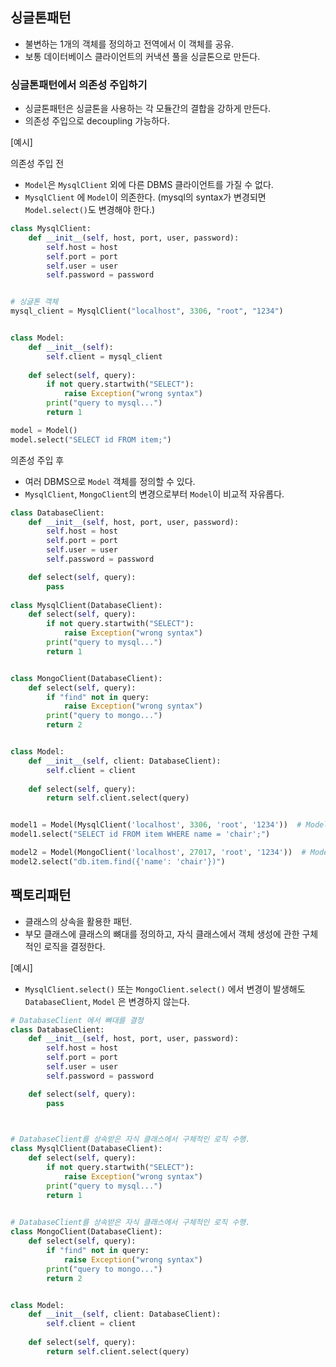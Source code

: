 ## 싱글톤패턴
* 불변하는 1개의 객체를 정의하고 전역에서 이 객체를 공유.
* 보통 데이터베이스 클라이언트의 커낵션 풀을 싱글톤으로 만든다.

### 싱글톤패턴에서 의존성 주입하기
* 싱글톤패턴은 싱글톤을 사용하는 각 모듈간의 결합을 강하게 만든다.
* 의존성 주입으로 decoupling 가능하다.


[예시]

의존성 주입 전 
* `Model`은 `MysqlClient` 외에 다른 DBMS 클라이언트를 가질 수 없다.
* `MysqlClient` 에 `Model`이 의존한다. (mysql의 syntax가 변경되면 `Model.select()`도 변경해야 한다.)
```python
class MysqlClient:
    def __init__(self, host, port, user, password):
        self.host = host
        self.port = port
        self.user = user
        self.password = password


# 싱글톤 객체
mysql_client = MysqlClient("localhost", 3306, "root", "1234")


class Model:
    def __init__(self):
        self.client = mysql_client
    
    def select(self, query):
        if not query.startwith("SELECT"):
            raise Exception("wrong syntax")
        print("query to mysql...")
        return 1

model = Model()
model.select("SELECT id FROM item;")
```

의존성 주입 후
*  여러 DBMS으로 `Model` 객체를 정의할 수 있다.
* `MysqlClient`, `MongoClient`의 변경으로부터 `Model`이 비교적 자유롭다.
```python
class DatabaseClient:
    def __init__(self, host, port, user, password):
        self.host = host
        self.port = port
        self.user = user
        self.password = password

    def select(self, query):
        pass
        
class MysqlClient(DatabaseClient):
    def select(self, query):
        if not query.startwith("SELECT"):
            raise Exception("wrong syntax")
        print("query to mysql...")
        return 1


class MongoClient(DatabaseClient):
    def select(self, query):
        if "find" not in query:
            raise Exception("wrong syntax")
        print("query to mongo...")
        return 2


class Model:
    def __init__(self, client: DatabaseClient):
        self.client = client
    
    def select(self, query):
        return self.client.select(query)


model1 = Model(MysqlClient('localhost', 3306, 'root', '1234'))  # Model 에 MysqlClient 객체 주입
model1.select("SELECT id FROM item WHERE name = 'chair';")

model2 = Model(MongoClient('localhost', 27017, 'root', '1234'))  # Model 에 MongoClient 객체 주입
model2.select("db.item.find({'name': 'chair'})")
```

## 팩토리패턴
* 클래스의 상속을 활용한 패턴.
* 부모 클래스에 클래스의 뼈대를 정의하고, 자식 클래스에서 객체 생성에 관한 구체적인 로직을 결정한다.


[예시]
* `MysqlClient.select()` 또는 `MongoClient.select()` 에서 변경이 발생해도 `DatabaseClient`, `Model` 은 변경하지 않는다.
```python
# DatabaseClient 에서 뼈대를 결정
class DatabaseClient:
    def __init__(self, host, port, user, password):
        self.host = host
        self.port = port
        self.user = user
        self.password = password

    def select(self, query):
        pass
        


# DatabaseClient를 상속받은 자식 클래스에서 구체적인 로직 수행.
class MysqlClient(DatabaseClient):
    def select(self, query):
        if not query.startwith("SELECT"):
            raise Exception("wrong syntax")
        print("query to mysql...")
        return 1

    
# DatabaseClient를 상속받은 자식 클래스에서 구체적인 로직 수행.
class MongoClient(DatabaseClient):
    def select(self, query):
        if "find" not in query:
            raise Exception("wrong syntax")
        print("query to mongo...")
        return 2


class Model:
    def __init__(self, client: DatabaseClient):
        self.client = client
    
    def select(self, query):
        return self.client.select(query)
```

